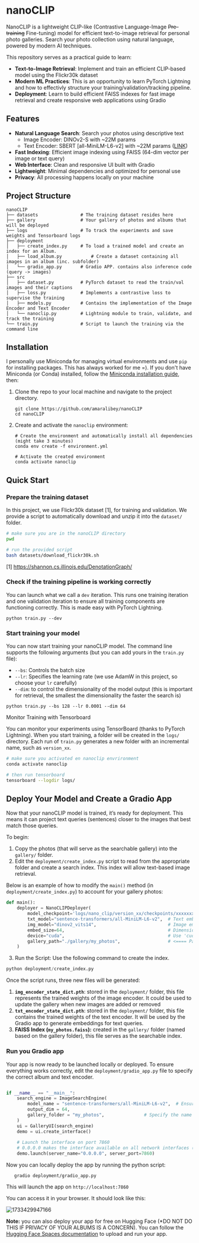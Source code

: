 # nanoCLIP

NanoCLIP is a lightweight CLIP-like (Contrastive Language-Image ~~Pre-training~~ Fine-tuning) model for efficient text-to-image retrieval for personal photo galleries. Search your photo collection using natural language, powered by modern AI techniques.

This repository serves as a practical guide to learn:

- **Text-to-Image Retrieval**: Implement and train an efficient CLIP-based model using the Flickr30k dataset
- **Modern ML Practices**: This is an opportunity to learn PyTorch Lightning and how to effectivly structure your training/validation/tracking pipeline.
- **Deployment**: Learn to build efficient FAISS indexes for fast image retrieval and create responsive web applications using Gradio

## Features

- **Natural Language Search**: Search your photos using descriptive text
  - Image Encoder: DINOv2-S with ~22M params
  - Text Encoder: SBERT [all-MiniLM-L6-v2] with ~22M params ([LINK](https://www.sbert.net/docs/sentence_transformer/pretrained_models.html))
- **Fast Indexing**: Efficient image indexing using FAISS (64-dim vector per image or text query)
- **Web Interface**: Clean and responsive UI built with Gradio
- **Lightweight**: Minimal dependencies and optimized for personal use
- **Privacy**: All processing happens locally on your machine

## Project Structure

```
nanoCLIP
├── datasets          		# The training dataset resides here
├── gallery           		# Your gallery of photos and albums that will be deployed
├── logs              		# To track the experiments and save weights and Tensorboard logs
├── deployment
│   ├── create_index.py    	# To load a trained model and create an index for an Album.
│   ├── load_album.py       	# Create a dataset containing all images in an album (inc. subfolder)
│   └── gradio_app.py   	# Gradio APP. contains also inference code (query -> images)
├── src
│   ├── dataset.py    		# PyTorch dataset to read the train/val images and their captions
│   ├── loss.py       		# Implements a contrastive loss to supervise the training
│   ├── models.py     		# Contains the implementation of the Image Encoder and Text Encoder
│   └── nanoclip.py   		# Lightning module to train, validate, and track the training
└── train.py          		# Script to launch the training via the command line
```

## Installation

I personally use Miniconda for managing virtual environments and use `pip` for installing packages. This has always worked for me =). If you don't have Miniconda (or Conda) installed, follow the [Miniconda installation guide](https://docs.anaconda.com/miniconda/install/), then:

1. Clone the repo to your local machine and navigate to the project directory.

   ```
   git clone https://github.com/amaralibey/nanoCLIP
   cd nanoCLIP
   ```
2. Create and activate the `nanoclip` environment:

   ```
   # Create the environment and automatically install all dependencies (might take 3 minutes)
   conda env create -f environment.yml

   # Activate the created environment
   conda activate nanoclip
   ```

## Quick Start

### Prepare the training dataset

In this project, we use Flickr30k dataset [1], for training and validation. We provide a script to automatically download and unzip it into the `dataset/` folder.

```bash
# make sure you are in the nanoCLIP directory
pwd

# run the provided script
bash datasets/download_flickr30k.sh
```

[1] https://shannon.cs.illinois.edu/DenotationGraph/

### Check if the training pipeline is working correctly

You can launch what we call a `dev` iteration. This runs one training iteration and one validation iteration to ensure all training components are functioning correctly. This is made easy with PyTorch Lightning.

```
python train.py --dev
```

### Start training your model

You can now start training your nanoCLIP model. The command line supports the following arguments (but you can add yours in the `train.py` file):

- `--bs`: 	Controls the batch size
- `--lr`: 	Specifies the learning rate (we use AdamW in this project, so choose your `lr` carefully)
- `--dim`: 	to control the dimensionality of the model output (this is important for retrieval, the smallest the dimensionality the faster the search is)

```
python train.py --bs 128 --lr 0.0001 --dim 64
```

Monitor Training with Tensorboard

You can monitor your experiments using TensorBoard (thanks to PyTorch Lightning). When you start training, a folder will be created in the `logs/` directory. Each run of `train.py` generates a new folder with an incremental name, such as `version_xx`.

```bash
# make sure you activated en nanoclip envrironment
conda activate nanoclip

# then run tensorboard
tensorboard --logdir logs/
```

## Deploy Your Model and Create a Gradio App

Now that your nanoCLIP model is trained, it’s ready for deployment. This means it can project text queries (sentences) closer to the images that best match those queries.

To begin:

1. Copy the photos (that will serve as the searchable gallery) into the `gallery/` folder.
2. Edit the `deployment/create_index.py` script to read from the appropriate folder and create a search index. This index will allow text-based image retrieval.

Below is an example of how to modify the `main()` method (in `deployment/create_index.py`) to account for your gallery photos:

```python
def main():
    deployer = NanoCLIPDeployer(
        model_checkpoint='logs/nano_clip/version_xx/checkpoints/xxxxxxx.ckpt',  # IMPORTANT: Use the checkpoint of the best model you trained
        txt_model="sentence-transformers/all-MiniLM-L6-v2",  # Text embedding model architecture
        img_model="dinov2_vits14",                           # Image embedding model
        embed_size=64,                                       # Dimensionality of embeddings
        device="cuda",                                       # Use 'cuda' for GPU or 'cpu' if a GPU is unavailable
        gallery_path="./gallery/my_photos",                  # <==== Path to your photo gallery
    )
```

3. Run the Script: Use the following command to create the index.

```python
python deployment/create_index.py
```

Once the script runs, three new files will be generated:

1. **`img_encoder_state_dict.pth`**: stored in the `deployment/` folder, this file represents the trained weights of the image encoder. It could be used to update the gallery when new images are added or removed
2. **`txt_encoder_state_dict.pth`**: stored in the `deployment/` folder, this file contains the trained weights of the text encoder. It will be used by the Gradio app to generate embeddings for text queries.
3. **FAISS Index (`my_photos.faiss`):** created in the `gallery/` folder (named based on the gallery folder), this file serves as the searchable index.

### Run you Gradio app

Your app is now ready to be launched locally or deployed. To ensure everything works correctly, edit the `deployment/gradio_app.py` file to specify the correct album and text encoder.

```python

if __name__ == "__main__":
    search_engine = ImageSearchEngine(
        model_name = "sentence-transformers/all-MiniLM-L6-v2",  # Ensure this matches the architecture of the text encoder (txt_encoder_state_dict.pth)
        output_dim = 64,
        gallery_folder = "my_photos", 				# Specify the name of your album or gallery folder (also the same name as the index, e.g. my_photos.faiss)
    )
    ui = GalleryUI(search_engine)
    demo = ui.create_interface()
  
    # Launch the interface on port 7860
    # 0.0.0.0 makes the interface available on all network interfaces (through wifi or LAN for example)
    demo.launch(server_name="0.0.0.0", server_port=7860)
```



 Now you can locally deploy the app by running the python script:

```
   gradio deployment/gradio_app.py
```

This will launch the app on `http://localhost:7860`

You can access it in your browser. It should look like this:

   ![1733429947166](image/README/1733429947166.png)



**Note:** you can also deploy your app for free on Hugging Face (*DO NOT DO THIS  IF PRIVACY OF YOUR ALBUMS IS  A CONCERN). You can follow the [Hugging Face Spaces documentation](https://huggingface.co/docs/hub/en/spaces-overview) to upload and run your app.
